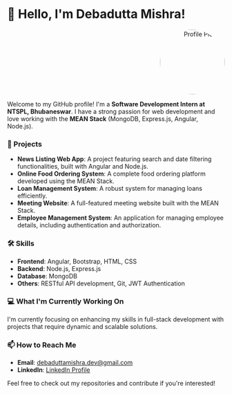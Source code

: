 # 👋 Hello, I'm Debadutta Mishra!

<p align="right">
  <img src="https://i3.wp.com/e1.pxfuel.com/desktop-wallpaper/451/442/desktop-wallpaper-pin-page-dark-profile.jpg?ssl=1" alt="Profile Picture" width="150" height="150" style="border-radius: 50%;"/>
</p>

Welcome to my GitHub profile! I'm a **Software Development Intern at NTSPL, Bhubaneswar**. I have a strong passion for web development and love working with the **MEAN Stack** (MongoDB, Express.js, Angular, Node.js).

### 🚀 Projects
- **News Listing Web App**: A project featuring search and date filtering functionalities, built with Angular and Node.js.
- **Online Food Ordering System**: A complete food ordering platform developed using the MEAN Stack.
- **Loan Management System**: A robust system for managing loans efficiently.
- **Meeting Website**: A full-featured meeting website built with the MEAN Stack.
- **Employee Management System**: An application for managing employee details, including authentication and authorization.

### 🛠️ Skills
- **Frontend**: Angular, Bootstrap, HTML, CSS
- **Backend**: Node.js, Express.js
- **Database**: MongoDB
- **Others**: RESTful API development, Git, JWT Authentication

### 💻 What I'm Currently Working On
I'm currently focusing on enhancing my skills in full-stack development with projects that require dynamic and scalable solutions.

### 📫 How to Reach Me
- **Email**: [debaduttamishra.dev@gmail.com](mailto:debaduttamishra.dev@gmail.com)
- **LinkedIn**: [LinkedIn Profile](https://www.linkedin.com/in/your-linkedin-profile)

Feel free to check out my repositories and contribute if you're interested!
